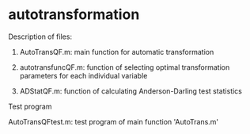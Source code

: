 # autotransformation
Description of files:

1. AutoTransQF.m:  main function for automatic transformation 

2. autotransfuncQF.m: function of selecting optimal transformation parameters for each individual variable

3. ADStatQF.m: function of calculating Anderson-Darling test statistics


Test program

AutoTransQFtest.m: test program of main function 'AutoTrans.m'
